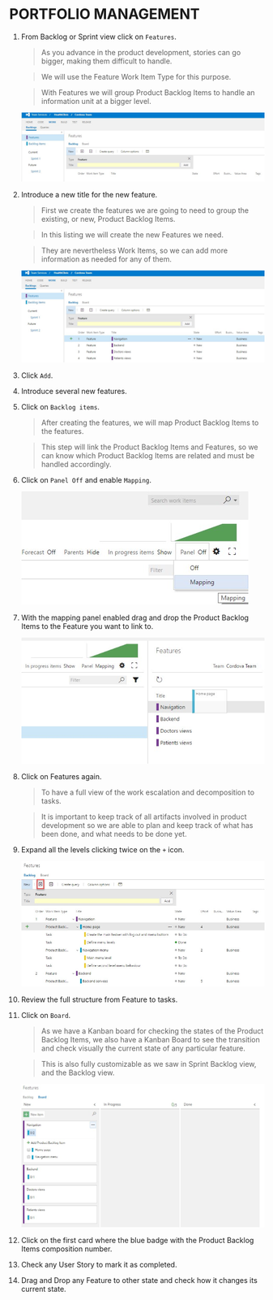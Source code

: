 # PORTFOLIO MANAGEMENT

1.	From Backlog or Sprint view click on `Features`.

    > As you advance in the product development, stories can go bigger, making them difficult to handle.

    > We will use the Feature Work Item Type for this purpose.

    > With Features we will group Product Backlog Items to handle an information unit at a bigger level.

    ![](img/image42.jpg)

1.	Introduce a new title for the new feature.

    > First we create the features we are going to need to group the existing, or new, Product Backlog Items.

    > In this listing we will create the new Features we need.

    > They are nevertheless Work Items, so we can add more information as needed for any of them.

    ![](img/image43.jpg)

1.	Click `Add`.

1.	Introduce several new features.	

1.	Click on `Backlog items`.

    > After creating the features, we will map Product Backlog Items to the features.

    > This step will link the Product Backlog Items and Features, so we can know which Product Backlog Items are related and must be handled accordingly.

1.	Click on `Panel Off` and enable `Mapping`.	

    ![](img/image44.jpg)

1.	With the mapping panel enabled drag and drop the Product Backlog Items to the Feature you want to link to.	

    ![](img/image45.jpg)

1.	Click on Features again.

    > To have a full view of the work escalation and decomposition to tasks.

    > It is important to keep track of all artifacts involved in product development so we are able to plan and keep track of what has been done, and what needs to be done yet. 

1.	Expand all the levels clicking twice on the `+` icon.

    ![](img/image46.jpg)

1.	Review the full structure from Feature to tasks.	

1.	Click on `Board`.

    > As we have a Kanban board for checking the states of the Product Backlog Items, we also have a Kanban Board to see the transition and check visually the current state of any particular feature.

    > This is also fully customizable as we saw in Sprint Backlog view, and the Backlog view.

    ![](img/image47.jpg)

1.	Click on the first card where the blue badge with the Product Backlog Items composition number.

1.	Check any User Story to mark it as completed.

1.	Drag and Drop any Feature to other state and check how it changes its current state.

